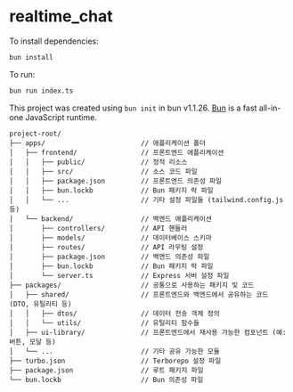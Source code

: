 # realtime_chat

To install dependencies:

```bash
bun install
```

To run:

```bash
bun run index.ts
```

This project was created using `bun init` in bun v1.1.26. [Bun](https://bun.sh) is a fast all-in-one JavaScript runtime.

```plaintext
project-root/
├── apps/                        // 애플리케이션 폴더
│   ├── frontend/                // 프론트엔드 애플리케이션
│   │   ├── public/              // 정적 리소스
│   │   ├── src/                 // 소스 코드 파일
│   │   ├── package.json         // 프론트엔드 의존성 파일
│   │   ├── bun.lockb            // Bun 패키지 락 파일
│   │   └── ...                  // 기타 설정 파일들 (tailwind.config.js 등)
│   └── backend/                 // 백엔드 애플리케이션
│       ├── controllers/         // API 핸들러
│       ├── models/              // 데이터베이스 스키마
│       ├── routes/              // API 라우팅 설정
│       ├── package.json         // 백엔드 의존성 파일
│       ├── bun.lockb            // Bun 패키지 락 파일
│       └── server.ts            // Express 서버 설정 파일
├── packages/                    // 공통으로 사용하는 패키지 및 코드
│   ├── shared/                  // 프론트엔드와 백엔드에서 공유하는 코드 (DTO, 유틸리티 등)
│   │   ├── dtos/                // 데이터 전송 객체 정의
│   │   └── utils/               // 유틸리티 함수들
│   ├── ui-library/              // 프론트엔드에서 재사용 가능한 컴포넌트 (예: 버튼, 모달 등)
│   └── ...                      // 기타 공유 가능한 모듈
├── turbo.json                   // Terborepo 설정 파일
├── package.json                 // 루트 패키지 파일
└── bun.lockb                    // Bun 의존성 파일
```
